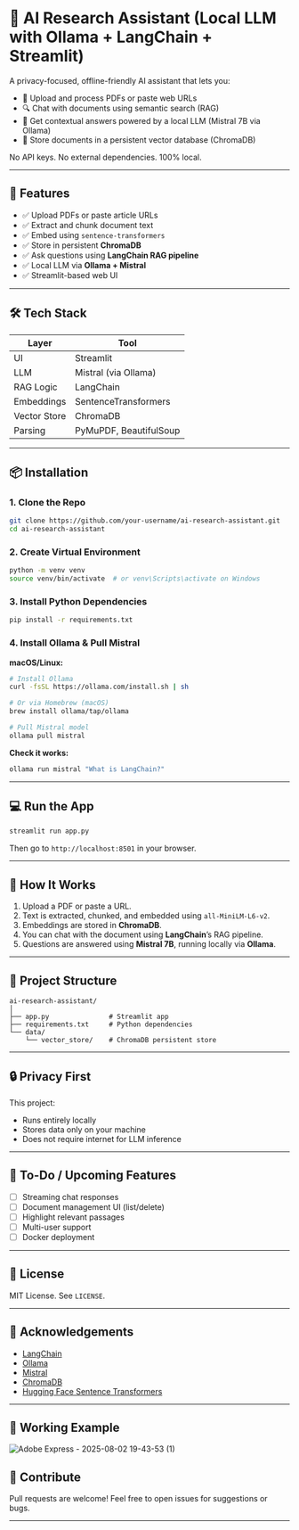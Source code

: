
# 🧠 AI Research Assistant (Local LLM with Ollama + LangChain + Streamlit)

A privacy-focused, offline-friendly AI assistant that lets you:
- 📄 Upload and process PDFs or paste web URLs
- 🔍 Chat with documents using semantic search (RAG)
- 💬 Get contextual answers powered by a local LLM (Mistral 7B via Ollama)
- 💾 Store documents in a persistent vector database (ChromaDB)

No API keys. No external dependencies. 100% local.

---

## 🚀 Features

- ✅ Upload PDFs or paste article URLs
- ✅ Extract and chunk document text
- ✅ Embed using `sentence-transformers`
- ✅ Store in persistent **ChromaDB**
- ✅ Ask questions using **LangChain RAG pipeline**
- ✅ Local LLM via **Ollama + Mistral**
- ✅ Streamlit-based web UI

---

## 🛠️ Tech Stack

| Layer        | Tool                      |
|--------------|---------------------------|
| UI           | Streamlit                 |
| LLM          | Mistral (via Ollama)      |
| RAG Logic    | LangChain                 |
| Embeddings   | SentenceTransformers      |
| Vector Store | ChromaDB                  |
| Parsing      | PyMuPDF, BeautifulSoup    |

---

## 📦 Installation

### 1. Clone the Repo
```bash
git clone https://github.com/your-username/ai-research-assistant.git
cd ai-research-assistant
```

### 2. Create Virtual Environment
```bash
python -m venv venv
source venv/bin/activate  # or venv\Scripts\activate on Windows
```

### 3. Install Python Dependencies
```bash
pip install -r requirements.txt
```

### 4. Install Ollama & Pull Mistral

**macOS/Linux:**
```bash
# Install Ollama
curl -fsSL https://ollama.com/install.sh | sh

# Or via Homebrew (macOS)
brew install ollama/tap/ollama

# Pull Mistral model
ollama pull mistral
```

**Check it works:**
```bash
ollama run mistral "What is LangChain?"
```

---

## 💻 Run the App

```bash
streamlit run app.py
```

Then go to `http://localhost:8501` in your browser.

---

## 🧠 How It Works

1. Upload a PDF or paste a URL.
2. Text is extracted, chunked, and embedded using `all-MiniLM-L6-v2`.
3. Embeddings are stored in **ChromaDB**.
4. You can chat with the document using **LangChain**’s RAG pipeline.
5. Questions are answered using **Mistral 7B**, running locally via **Ollama**.

---

## 📁 Project Structure

```
ai-research-assistant/
│
├── app.py               # Streamlit app
├── requirements.txt     # Python dependencies
└── data/
    └── vector_store/    # ChromaDB persistent store
```

---

## 🔒 Privacy First

This project:
- Runs entirely locally
- Stores data only on your machine
- Does not require internet for LLM inference

---

## 🧩 To-Do / Upcoming Features

- [ ] Streaming chat responses
- [ ] Document management UI (list/delete)
- [ ] Highlight relevant passages
- [ ] Multi-user support
- [ ] Docker deployment

---

## 📜 License

MIT License. See `LICENSE`.

---

## 🙌 Acknowledgements

- [LangChain](https://github.com/langchain-ai/langchain)
- [Ollama](https://ollama.ai)
- [Mistral](https://mistral.ai)
- [ChromaDB](https://www.trychroma.com/)
- [Hugging Face Sentence Transformers](https://www.sbert.net/)

---

## 🙌 Working Example

![Adobe Express - 2025-08-02 19-43-53 (1)](https://github.com/user-attachments/assets/b8a73498-525f-44dc-9269-16e3f146e192)



## 🤝 Contribute

Pull requests are welcome! Feel free to open issues for suggestions or bugs.

---
